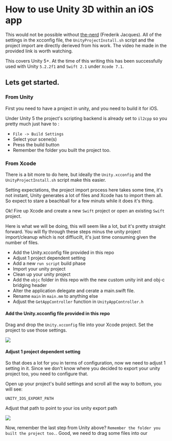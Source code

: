 # How to use Unity 3D within an iOS app


This would not be possible without [the-nerd] (Frederik Jacques).
All of the settings in the xcconfig file, the `UnityProjectInstall.sh`
script and the project import are directly derieved from his work. The video
he made in the provided link is worth watching.


This covers Unity 5+. At the time of this writing this has been
successfully used with Unity `5.2.2f1` and `Swift 2.1` under `Xcode 7.1`.


## Lets get started.

### From Unity

First you need to have a project in unity, and you need to build it for iOS.

Under Unity 5 the project's scripting backend is already set to `il2cpp` so you
pretty much just have to :

- `File -> Build Settings`
- Select your scene(s)
- Press the build button
- Remember the folder you built the project too.


### From Xcode

There is a bit more to do here, but ideally the `Unity.xcconfig` and
the `UnityProjectInstall.sh` script make this easier.

Setting expectations, the project import process here takes some time,
it's not instant, Unity generates a lot of files and Xcode has to import them
all. So expect to stare a beachball for a few minuts while it does it's thing.

Ok! Fire up Xcode and create a new `Swift` project or open an existing
`Swift` project.

Here is what we will be doing, this will seem like a lot, but it's pretty straight
forward. You will fly through these steps minus the unity project import/cleanup
which is not diffiucilt, it's just time consuming given the number of files.

- Add the Unity.xcconfig file provided in this repo
- Adjust 1 project dependent setting
- Add a new `run script` build phase
- Import your unity project
- Clean up your unity project
- Add the `objc` folder in this repo with the new custom unity init and obj-c bridging header
- Alter the application delegate and cerate a main.swift file.
- Rename `main` in `main.mm` to anything else
- Adjust the `GetAppController` function in `UnityAppController.h`


#### Add the Unity.xcconfig file provided in this repo

Drag and drop the `Unity.xcconfig` file into your Xcode project.
Set the project to use those settings.

<img src="https://dl.dropboxusercontent.com/u/20065272/forums/github/ios-unity5/set_xcconfig.png">

#### Adjust 1 project dependent setting
So that does a lot for you in terms of configuration, now we need to adjust 1 setting in it.
Since we don't know where you decided to export your unity project too, you need to configure that.


Open up your project's build settings and scroll all the way to bottom, you will see:

```
UNITY_IOS_EXPORT_PATH
```

Adjust that path to point to your ios unity export path


<img src="https://dl.dropboxusercontent.com/u/20065272/forums/github/ios-unity5/unity_ios_export_path.png">


Now, remember the last step from Unity above? `Remember the folder you built the project too.`.
Good, we need to drag some files into our

[the-nerd]: http://www.the-nerd.be/2015/08/20/a-better-way-to-integrate-unity3d-within-a-native-ios-application/  "The Nerd"

